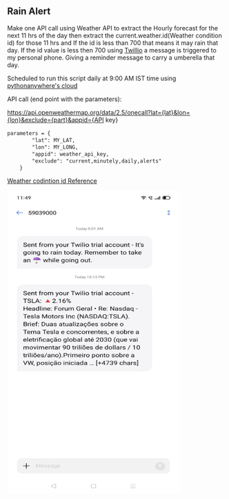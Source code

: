 <h2>Rain Alert</h2>

Make one API call using Weather API to extract the Hourly forecast for the next 11 hrs of the day then extract the current.weather.id(Weather condition id) for those 11 hrs and If the id is less than 700 that means it may rain that day.
If the id value is less then 700 using [Twillio](https://www.twilio.com/) a message is triggered to my personal phone. Giving a reminder message to carry a umberella that day.


Scheduled to run this script daily at 9:00 AM IST time using [pythonanywhere's cloud](https://www.pythonanywhere.com/)


API call (end point with the parameters):

https://api.openweathermap.org/data/2.5/onecall?lat={lat}&lon={lon}&exclude={part}&appid={API key}

```
parameters = {
        "lat": MY_LAT,
        "lon": MY_LONG,
        "appid": weather_api_key,
        "exclude": "current,minutely,daily,alerts"
    }
```

[Weather codintion id Reference](https://openweathermap.org/weather-conditions#Weather-Condition-Codes-2)


<span>
<img src="https://github.com/jaynarayan94/API-Applications-Projects/blob/main/Rain%20Alert/Rain%20%26%20Stock%20Alert.jpeg" width=400px height="700px" />
</span>
